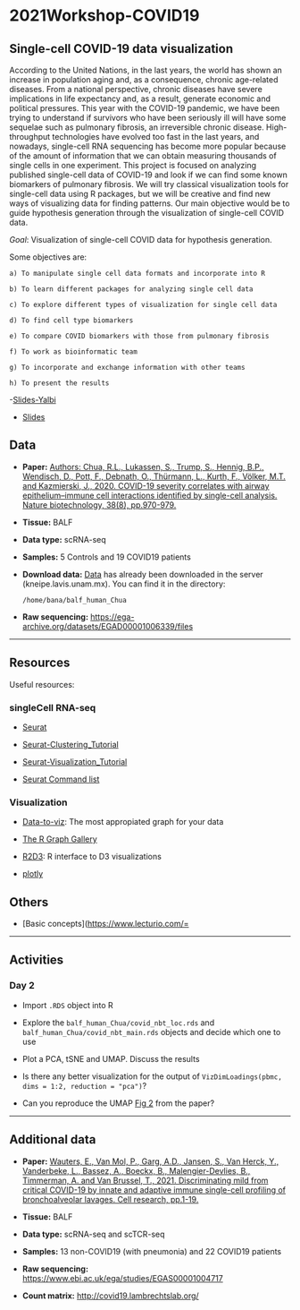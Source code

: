 # 2021Workshop-COVID19

## Single-cell COVID-19 data visualization

According to the United Nations, in the last years, the world has shown an increase in population aging and, as a consequence, chronic age-related diseases. From a national perspective, chronic diseases have severe implications in life expectancy and, as a result, generate economic and political pressures. This year with the COVID-19 pandemic, we have been trying to understand if survivors who have been seriously ill will have some sequelae such as pulmonary fibrosis, an irreversible chronic disease. High-throughput technologies have evolved too fast in the last years, and nowadays, single-cell RNA sequencing has become more popular because of the amount of information that we can obtain measuring thousands of single cells in one experiment. This project is focused on analyzing published single-cell data of COVID-19 and look if we can find some known biomarkers of pulmonary fibrosis. We will try classical visualization tools for single-cell data using R packages, but we will be creative and find new ways of visualizing data for finding patterns. Our main objective would be to guide hypothesis generation through the visualization of single-cell COVID data.

*Goal*: Visualization of single-cell COVID data for hypothesis generation.

  Some objectives are: 

    a) To manipulate single cell data formats and incorporate into R

    b) To learn different packages for analyzing single cell data

    c) To explore different types of visualization for single cell data

    d) To find cell type biomarkers

    e) To compare COVID biomarkers with those from pulmonary fibrosis

    f) To work as bioinformatic team 

    g) To incorporate and exchange information with other teams

    h) To present the results

-[Slides-Yalbi](https://www.canva.com/design/DAEVZWNn890/GIpO6ArnfLEjl0Vn2FlYBQ/view?utm_content=DAEVZWNn890&utm_campaign=designshare&utm_medium=link&utm_source=sharebutton)

- [Slides](https://www.canva.com/design/DAEVYuo3T18/hsrXi3SWhVBEzciYZpk8ww/view?utm_content=DAEVYuo3T18&utm_campaign=designshare&utm_medium=link&utm_source=sharebutton)


## Data 

- **Paper:**  [ Authors: Chua, R.L., Lukassen, S., Trump, S., Hennig, B.P., Wendisch, D., Pott, F., Debnath, O., Thürmann, L., Kurth, F., Völker, M.T. and Kazmierski, J., 2020. COVID-19 severity correlates with airway epithelium–immune cell interactions identified by single-cell analysis. Nature biotechnology, 38(8), pp.970-979.](https://www.nature.com/articles/s41587-020-0602-4)

- **Tissue:** BALF

- **Data type:** scRNA-seq 

- **Samples:** 5 Controls and 19 COVID19 patients

- **Download data:** [Data](https://figshare.com/articles/dataset/COVID-19_severity_correlates_with_airway_epithelium-immune_cell_interactions_identified_by_single-cell_analysis/12436517) has already been downloaded in the server (kneipe.lavis.unam.mx). You can find it in the directory:

      /home/bana/balf_human_Chua 

- **Raw sequencing:** https://ega-archive.org/datasets/EGAD00001006339/files

------

## Resources

Useful resources:

### singleCell RNA-seq

- [Seurat](https://satijalab.org/seurat/)

- [Seurat-Clustering_Tutorial]( https://satijalab.org/seurat/articles/pbmc3k_tutorial.html)

- [Seurat-Visualization_Tutorial](https://satijalab.org/seurat/articles/visualization_vignette.html)

- [Seurat Command list](https://satijalab.org/seurat/articles/essential_commands.html)


### Visualization

- [Data-to-viz](https://www.data-to-viz.com/): The most appropiated graph for your data

- [The R Graph Gallery](https://www.r-graph-gallery.com/)

- [R2D3](https://blog.rstudio.com/2018/10/05/r2d3-r-interface-to-d3-visualizations/): R interface to D3 visualizations

- [plotly](https://plotly.com/r/)

## Others

- [Basic concepts](https://www.lecturio.com/=

------

## Activities

### Day 2

- Import `.RDS` object into R

- Explore the `balf_human_Chua/covid_nbt_loc.rds` and `balf_human_Chua/covid_nbt_main.rds` objects and decide which one to use

- Plot a PCA, tSNE and UMAP. Discuss the results

- Is there any better visualization for the output of `VizDimLoadings(pbmc, dims = 1:2, reduction = "pca")`?

- Can you reproduce the UMAP [Fig 2](https://www.nature.com/articles/s41587-020-0602-4/figures/2) from the paper?

------

## Additional data

- **Paper:**  [Wauters, E., Van Mol, P., Garg, A.D., Jansen, S., Van Herck, Y., Vanderbeke, L., Bassez, A., Boeckx, B., Malengier-Devlies, B., Timmerman, A. and Van Brussel, T., 2021. Discriminating mild from critical COVID-19 by innate and adaptive immune single-cell profiling of bronchoalveolar lavages. Cell research, pp.1-19.](https://www.nature.com/articles/s41422-020-00455-9)

- **Tissue:** BALF

- **Data type:** scRNA-seq and scTCR-seq

- **Samples:** 13 non-COVID19 (with pneumonia) and 22 COVID19 patients

- **Raw sequencing:** https://www.ebi.ac.uk/ega/studies/EGAS00001004717

- **Count matrix:** http://covid19.lambrechtslab.org/





